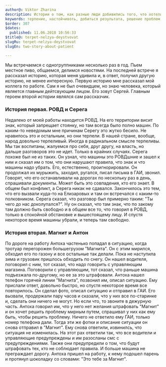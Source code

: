 ```yaml
---
author@: Viktor Zharina
description: Истории о том, как разные люди добивились того, что хотели
keywords: терпение, настойчивоть, добиться результата, решение проблем, история, магнит
$order: 307
$dates:
  published: 11.06.2018 10:56:33
$title@: terpet-nelzya-deystvovat
slugRu: terpet-nelzya-deystvovat
slugEn: two-story-about-patient

---
```

Мы встречаемся с одногруппниками несколько раз в год. Пьем местное пиво, общаемся, делимся новостями. 
На последней встрече я рассказал историю, которая меня удивила и, в ответ, получил другую историю, 
не менее интересную. Первую историю мне рассказал мой коллега по работе. Сам я не был очевидцем, но знаю человека,
который является главным дейтсвующим лицом. Его зовут Сергей. Главным героем второй истории являлся сам рассказчик.

### История первая. РОВД и Серега
Недалеко от моей работы находится РОВД. На его территории висит знак, который запрещает стоянку, но там всегда было полно машин.
По каким-то неведомым мне причинам Серегу это жутко бесило. Не нравилось это и остальным, но они терпели. В нашей
стране, вообще, народ довольно терпеливый. Иногда в радикальном смысле терпеливы. Мы так воспитаны, жалуемся про себя, друг другу,
на власть, но дальше разговоров это не идет. Только в крайних случаях. Серега похоже был не из таких. Он узнал, что
машины это РОВДшние и зашел к ним и сказал им о том, что они нарушают правила, что знак и что машины надо убрать.
Его, естественно, проигнорировали. Он продолжал их мурыжить, заходил, ругался, писал письма в ГАИ, звонил. Говорят,
что его останавливали на дорогах по нескольку раз в день, спрашивали документы. Может быть это совпадения, кто его знает.
В общем был конфликт, а Серега никак не сдавался. Закончилось это тем, что его вызвали куда-то на Елизаровых и там он
встречался с каким-то полковником. Серега сказал, что разговор был примерно таким: "Ты чего до нас доколупался?". Ну он
сказал, что там знак, что по закому там должно быть свободно и в общем все то, что говорил в РОВД, только в спокойной
обстановке и вышестоящему лицу. И спустя некоторое время машины убрали, и теперь там свободно.

### История вторая. Магнит и Антон
По дороге на работу Антоха частенько попадал в ситуацию, когда тротуар перегорожен большегрузом "Магнита". Он с этим 
мирился, обходил его по газону и все остальные так делали. Пока не наступила зима и грузовик пришлось обходить по снегу.
Он нашел водителя, поговорил с ним, тот сказал, что надо говорить с управляющим магазина. Поговорили с управляющим, тот
сказал, что раньше машина подъезжала по-другому, но ее за это штрафовали. Антоха нашел телефон горячей линии "Магнита", позвонил им,
описал ситуацию. Ему прислали ответ, довольно быстро, но спустя некоторое время все повторилось. Он сделал фото, описал ситуацию и отправил в ГАИ.
Его вызвали, продержали пару часов и сказали, что у них все по-старинке и, сделать они ничего не могут. Но если
что, то звоните в дежурную часть. Антоха говорил им, что у него нет желания штрафовать "Магнит" и он хочет решить 
проблему мирным путем, спрашивал у них как ему быть, чтобы решить проблему. Ничего не ответило ему ГАИ, только
номер телефона дали. Тогда эти же фотки и описание ситуации он снова отправил в "Магнит". Ему снова ответили, извинилсь,
что ситуация не изменилась. На этот рах ответили так, что все водители и управляющие предупреждены и им разосланы смс с предупреждениями.
Также они предупредили о том, что будут штрафовать тех, кто не соблюдает правила. И больше машина не преграждает дорогу.
Антоха пришел на работу, к нему подошел парень и протянул шоколадку со словами: "Это тебе за Магнит".



